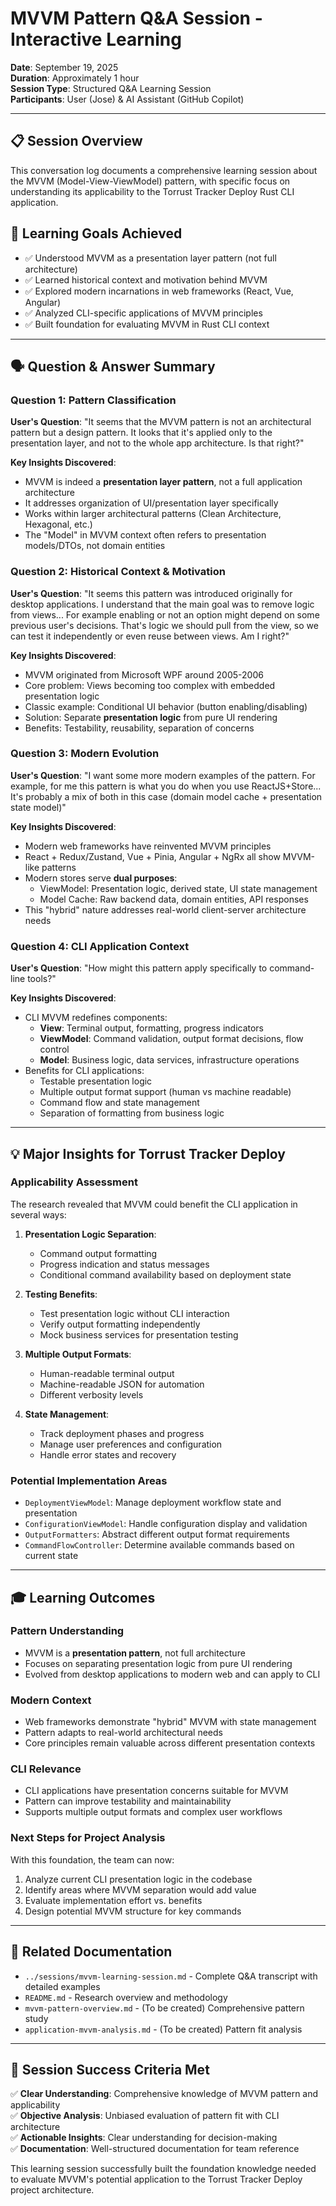 # MVVM Pattern Q&A Session - Interactive Learning

**Date**: September 19, 2025  
**Duration**: Approximately 1 hour  
**Session Type**: Structured Q&A Learning Session  
**Participants**: User (Jose) & AI Assistant (GitHub Copilot)

---

## 📋 Session Overview

This conversation log documents a comprehensive learning session about the MVVM (Model-View-ViewModel) pattern, with specific focus on understanding its applicability to the Torrust Tracker Deploy Rust CLI application.

## 🎯 Learning Goals Achieved

- ✅ Understood MVVM as a presentation layer pattern (not full architecture)
- ✅ Learned historical context and motivation behind MVVM
- ✅ Explored modern incarnations in web frameworks (React, Vue, Angular)
- ✅ Analyzed CLI-specific applications of MVVM principles
- ✅ Built foundation for evaluating MVVM in Rust CLI context

---

## 🗣️ Question & Answer Summary

### Question 1: Pattern Classification

**User's Question**: "It seems that the MVVM pattern is not an architectural pattern but a design pattern. It looks that it's applied only to the presentation layer, and not to the whole app architecture. Is that right?"

**Key Insights Discovered**:

- MVVM is indeed a **presentation layer pattern**, not a full application architecture
- It addresses organization of UI/presentation layer specifically
- Works within larger architectural patterns (Clean Architecture, Hexagonal, etc.)
- The "Model" in MVVM context often refers to presentation models/DTOs, not domain entities

### Question 2: Historical Context & Motivation

**User's Question**: "It seems this pattern was introduced originally for desktop applications. I understand that the main goal was to remove logic from views... For example enabling or not an option might depend on some previous user's decisions. That's logic we should pull from the view, so we can test it independently or even reuse between views. Am I right?"

**Key Insights Discovered**:

- MVVM originated from Microsoft WPF around 2005-2006
- Core problem: Views becoming too complex with embedded presentation logic
- Classic example: Conditional UI behavior (button enabling/disabling)
- Solution: Separate **presentation logic** from pure UI rendering
- Benefits: Testability, reusability, separation of concerns

### Question 3: Modern Evolution

**User's Question**: "I want some more modern examples of the pattern. For example, for me this pattern is what you do when you use ReactJS+Store... It's probably a mix of both in this case (domain model cache + presentation state model)"

**Key Insights Discovered**:

- Modern web frameworks have reinvented MVVM principles
- React + Redux/Zustand, Vue + Pinia, Angular + NgRx all show MVVM-like patterns
- Modern stores serve **dual purposes**:
  - ViewModel: Presentation logic, derived state, UI state management
  - Model Cache: Raw backend data, domain entities, API responses
- This "hybrid" nature addresses real-world client-server architecture needs

### Question 4: CLI Application Context

**User's Question**: "How might this pattern apply specifically to command-line tools?"

**Key Insights Discovered**:

- CLI MVVM redefines components:
  - **View**: Terminal output, formatting, progress indicators
  - **ViewModel**: Command validation, output format decisions, flow control
  - **Model**: Business logic, data services, infrastructure operations
- Benefits for CLI applications:
  - Testable presentation logic
  - Multiple output format support (human vs machine readable)
  - Command flow and state management
  - Separation of formatting from business logic

---

## 💡 Major Insights for Torrust Tracker Deploy

### Applicability Assessment

The research revealed that MVVM could benefit the CLI application in several ways:

1. **Presentation Logic Separation**:

   - Command output formatting
   - Progress indication and status messages
   - Conditional command availability based on deployment state

2. **Testing Benefits**:

   - Test presentation logic without CLI interaction
   - Verify output formatting independently
   - Mock business services for presentation testing

3. **Multiple Output Formats**:

   - Human-readable terminal output
   - Machine-readable JSON for automation
   - Different verbosity levels

4. **State Management**:
   - Track deployment phases and progress
   - Manage user preferences and configuration
   - Handle error states and recovery

### Potential Implementation Areas

- `DeploymentViewModel`: Manage deployment workflow state and presentation
- `ConfigurationViewModel`: Handle configuration display and validation
- `OutputFormatters`: Abstract different output format requirements
- `CommandFlowController`: Determine available commands based on current state

---

## 🎓 Learning Outcomes

### Pattern Understanding

- MVVM is a **presentation pattern**, not full architecture
- Focuses on separating presentation logic from pure UI rendering
- Evolved from desktop applications to modern web and can apply to CLI

### Modern Context

- Web frameworks demonstrate "hybrid" MVVM with state management
- Pattern adapts to real-world architectural needs
- Core principles remain valuable across different presentation contexts

### CLI Relevance

- CLI applications have presentation concerns suitable for MVVM
- Pattern can improve testability and maintainability
- Supports multiple output formats and complex user workflows

### Next Steps for Project Analysis

With this foundation, the team can now:

1. Analyze current CLI presentation logic in the codebase
2. Identify areas where MVVM separation would add value
3. Evaluate implementation effort vs. benefits
4. Design potential MVVM structure for key commands

---

## 📁 Related Documentation

- `../sessions/mvvm-learning-session.md` - Complete Q&A transcript with detailed examples
- `README.md` - Research overview and methodology
- `mvvm-pattern-overview.md` - (To be created) Comprehensive pattern study
- `application-mvvm-analysis.md` - (To be created) Pattern fit analysis

---

## 🎯 Session Success Criteria Met

✅ **Clear Understanding**: Comprehensive knowledge of MVVM pattern and applicability  
✅ **Objective Analysis**: Unbiased evaluation of pattern fit with CLI architecture  
✅ **Actionable Insights**: Clear understanding for decision-making  
✅ **Documentation**: Well-structured documentation for team reference

This learning session successfully built the foundation knowledge needed to evaluate MVVM's potential application to the Torrust Tracker Deploy project architecture.
